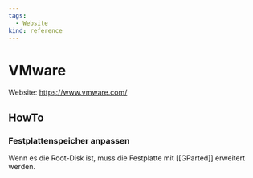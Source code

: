 ```yaml
---
tags:
  - Website
kind: reference
---
```

# VMware

Website: <https://www.vmware.com/>

## HowTo

### Festplattenspeicher anpassen

Wenn es die Root-Disk ist, muss die Festplatte mit [[GParted]] erweitert werden.